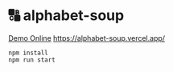 
# 🔠 alphabet-soup

[Demo Online](https://alphabet-soup.vercel.app/)
https://alphabet-soup.vercel.app/

```
npm install
npm run start
```